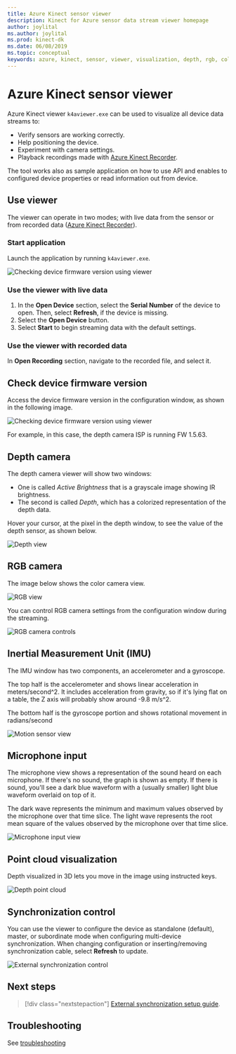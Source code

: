 ```yaml
---
title: Azure Kinect sensor viewer
description: Kinect for Azure sensor data stream viewer homepage
author: joylital
ms.author: joylital
ms.prod: kinect-dk
ms.date: 06/08/2019
ms.topic: conceptual
keywords: azure, kinect, sensor, viewer, visualization, depth, rgb, color, imu, audio, microphone, point cloud
---
```


# Azure Kinect sensor viewer

Azure Kinect viewer `k4aviewer.exe` can be used to visualize all device data streams to:

* Verify sensors are working correctly.
* Help positioning the device.
* Experiment with camera settings.
* Playback recordings made with [Azure Kinect Recorder](azure-kinect-dk-recorder.md).

The tool works also as sample application on how to use API and enables to configured device properties or read information out from device.

## Use viewer

The viewer can operate in two modes; with live data from the sensor or from recorded data ([Azure Kinect Recorder](azure-kinect-dk-recorder.md)).

### Start application

Launch the application by running `k4aviewer.exe`.

![Checking device firmware version using viewer](./media/how-to-guides/open-viewer.png)

### Use the viewer with live data

1. In the **Open Device** section, select the **Serial Number** of the device to open. Then, select **Refresh**, if the device is missing.
2. Select the **Open Device** button.
3. Select **Start** to begin streaming data with the default settings.

### Use the viewer with recorded data

In **Open Recording** section, navigate to the recorded file, and select it.

## Check device firmware version

Access the device firmware version in the configuration window, as shown in the following image.

![Checking device firmware version using viewer](./media/how-to-guides/check-firmware-update.png)

For example, in this case, the depth camera ISP is running FW 1.5.63.

## Depth camera

The depth camera viewer will show two windows:

* One is called *Active Brightness* that is a grayscale image showing IR brightness.
* The second is called *Depth*, which has a colorized representation of the depth data.

Hover your cursor, at the pixel in the depth window, to see the value of the depth sensor, as shown below.

![Depth view](./media/how-to-guides/depth-camera.png)

## RGB camera

The image below shows the color camera view.

![RGB view](./media/how-to-guides/viewer-rgb-camera.png)

You can control RGB camera settings from the configuration window during the streaming.

![RGB camera controls](./media/how-to-guides/rgb-camera-settings.png)

## Inertial Measurement Unit (IMU)

The IMU window has two components, an accelerometer and a gyroscope.

The top half is the accelerometer and shows linear acceleration in meters/second^2.  It includes acceleration from gravity, so if it's lying flat on a table, the Z axis will probably show around -9.8 m/s^2.

The bottom half is the gyroscope portion and shows rotational movement in radians/second

![Motion sensor view](./media/how-to-guides/viewer-mu-settings.png)

## Microphone input

The microphone view shows a representation of the sound heard on each microphone. If there's no sound, the graph is shown as empty.  If there is sound, you'll see a dark blue waveform with a (usually smaller) light blue waveform overlaid on top of it.

The dark wave represents the minimum and maximum values observed by the microphone over that time slice. The light wave represents the root mean square of the values observed by the microphone over that time slice.

![Microphone input view](./media/how-to-guides/microphone-data.png)

## Point cloud visualization

Depth visualized in 3D lets you move in the image using instructed keys.

![Depth point cloud](./media/how-to-guides/depth-point-cloud.png)

## Synchronization control

You can use the viewer to configure the device as standalone (default), master, or subordinate mode when configuring multi-device synchronization.
When changing configuration or inserting/removing synchronization cable, select **Refresh** to update.

![External synchronization control](./media/how-to-guides/sync-control.png)

## Next steps

> [!div class="nextstepaction"]
>[External synchronization setup guide](https://support.microsoft.com/help/4494429/sync-multiple-azure-kinect-dk-devices).

## Troubleshooting

See [troubleshooting](https://support.microsoft.com/help/4494423/use-azure-kinect-viewer)
